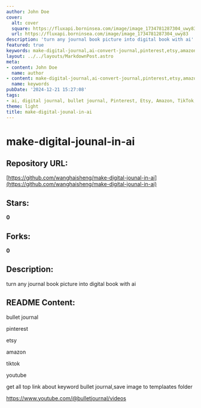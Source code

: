 ```yaml
---
author: John Doe
cover:
  alt: cover
  square: https://fluxapi.borninsea.com/image/image_1734781287304_uwy83
  url: https://fluxapi.borninsea.com/image/image_1734781287304_uwy83
description: 'turn any journal book picture into digital book with ai'
featured: true
keywords: make-digital-journal,ai-convert-journal,pinterest,etsy,amazon,tiktok,youtube,bullet-journal-template,get-top-links,save-images,templates-folder
layout: ../../layouts/MarkdownPost.astro
meta:
- content: John Doe
  name: author
- content: make-digital-journal,ai-convert-journal,pinterest,etsy,amazon,tiktok,youtube,bullet-journal-template,get-top-links,save-images,templates-folder
  name: keywords
pubDate: '2024-12-21 15:27:08'
tags:
- ai, digital journal, bullet journal, Pinterest, Etsy, Amazon, TikTok, YouTube, templates
theme: light
title: make-digital-jounal-in-ai
---
```


# make-digital-jounal-in-ai

## Repository URL: 
[https://github.com/wanghaisheng/make-digital-jounal-in-ai](https://github.com/wanghaisheng/make-digital-jounal-in-ai)

## Stars: 
**0**

## Forks: 
**0**

## Description: 
turn any journal book picture into digital book with ai

## README Content: 
bullet journal



pinterest 

etsy

amazon

tiktok

youtube


get all top link about keyword bullet journal,save image to templaates folder


https://www.youtube.com/@bulletjournal/videos

